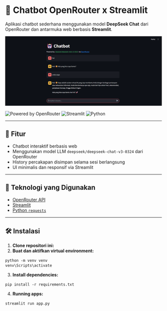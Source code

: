 # 🤖 Chatbot OpenRouter x Streamlit

Aplikasi chatbot sederhana menggunakan model **DeepSeek Chat** dari OpenRouter dan antarmuka web berbasis **Streamlit**.

![alt text](image.png)

![Powered by OpenRouter](https://img.shields.io/badge/OpenRouter-Chat%20API-blue)
![Streamlit](https://img.shields.io/badge/Built%20With-Streamlit-red)
![Python](https://img.shields.io/badge/Language-Python-blue)

---

## 🚀 Fitur

- Chatbot interaktif berbasis web
- Menggunakan model LLM `deepseek/deepseek-chat-v3-0324` dari OpenRouter
- History percakapan disimpan selama sesi berlangsung
- UI minimalis dan responsif via Streamlit

---

## 🧠 Teknologi yang Digunakan

- [OpenRouter API](https://openrouter.ai/)
- [Streamlit](https://streamlit.io/)
- [Python `requests`](https://docs.python-requests.org/)

---

## 🛠️ Instalasi

1. **Clone repositori ini:**
2. **Buat dan aktifkan virtual environment:**

```
python -m venv venv
venv\Scripts\activate
```

3. **Install dependencies:**

```
pip install -r requirements.txt
```

4. **Running apps:**
```
streamlit run app.py
```

